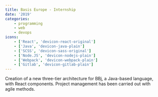 ```yaml
---
title: Basis Europe - Internship
date: '2019'
categories:
    - programming
    - web
    - devops
icons:
    - ['React', 'devicon-react-original']
    - ['Java', 'devicon-java-plain']
    - ['SCSS', 'devicon-sass-original']
    - ['Node.JS', 'devicon-nodejs-plain']
    - ['Webpack', 'devicon-webpack-plain']
    - ['Gitlab', 'devicon-gitlab-plain']
---
```


Creation of a new three-tier architecture for BBj, a Java-based language, with React components. Project management has been carried out with agile methods.
